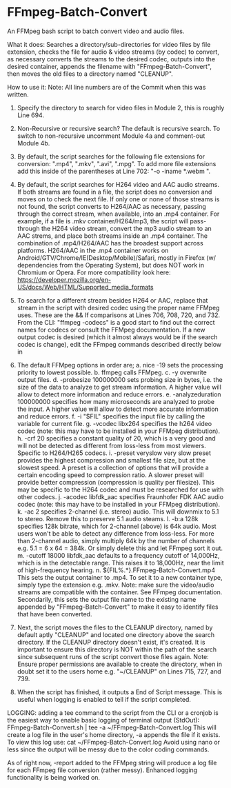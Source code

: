 # FFmpeg-Batch-Convert
An FFMpeg bash script to batch convert video and audio files.

What it does:
Searches a directory/sub-directories for video files by file extension, checks the file for  audio & video streams (by codec) to convert, as necessary converts the streams to the desired codec, outputs into the desired container, appends the filename with "FFmpeg-Batch-Convert", then moves the old files to a directory named "CLEANUP".

How to use it:
Note:  All line numbers are of the Commit when this was written.

1. Specify the directory to search for video files in Module 2, this is roughly Line 694.

2. Non-Recursive or recursive search?  The default is recursive search.  To switch to non-recursive uncomment Module 4a and comment-out Module 4b.

3. By default, the script searches for the following file extensions for conversion: ".mp4", ".mkv", ".avi", ".mpg".  To add more file extensions add this inside of the parentheses at Line 702:  "-o -iname \*.webm ".

4. By default, the script searches for H264 video and AAC audio streams.  If both streams are found in a file, the script does no conversion and moves on to check the next file.  If only one or none of those streams is not found, the script converts to H264/AAC as necessary, passing through the correct stream, when available, into an .mp4 container.  For example, if a file is .mkv container/H264/mp3, the script will pass-through the H264 video stream, convert the mp3 audio stream to an AAC strems, and place both streams inside an .mp4 container.  The combination of .mp4/H264/AAC has the broadest support across platforms.  H264/AAC in the .mp4 container works on Android/GTV/Chrome/IE(Desktop/Mobile)/Safari, mostly in Firefox (w/ dependencies from the Operating System), but does NOT work in Chromium or Opera.  For more compatibility look here: https://developer.mozilla.org/en-US/docs/Web/HTML/Supported_media_formats
5. To search for a different stream besides H264 or AAC, replace that stream in the script with desired codec using the proper name FFMpeg uses.  These are the && If comparisons at Lines 706, 708, 720, and 732.  From the CLI:  "ffmpeg -codecs" is a good start to find out the correct names for codecs or consult the FFMpeg documentation.  If a new output codec is desired (which it almost always would be if the search codec is change), edit the FFmpeg commands described directly below in
6.  The default FFMpeg options in order are;
a. nice -19        sets the processing priority to lowest possible.
b. ffmpeg          calls FFMpeg.
c. -y                  overwrite output files.
d. -probesize 100000000        sets probing size in bytes, i.e. the size of the data to analyze to get stream information. A higher value will allow to detect more information and reduce errors.
e. -analyzeduration 100000000        specifies how many microseconds are analyzed to probe the input. A higher value will allow to detect more accurate information and reduce errors.
f. -i "$FIL"        specifies the input file by calling the variable for current file.
g. -vcodec libx264        specifies the h264 video codec (note:  this may have to be installed in your FFMpeg distribution).
h. -crf 20        specifies a constant quality of 20, which is a very good and will not be detected as different from loss-less from most viewers.  Specific to H264/H265 codecs.
i. -preset veryslow        very slow preset provides the highest compression and smallest file size, but at the slowest speed.  A preset is a collection of options that will provide a certain encoding speed to compression ratio. A slower preset will provide better compression (compression is quality per filesize).  This may be specific to the H264 codec and must be researched for use with other codecs.
j. -acodec libfdk_aac        specifies Fraunhofer FDK AAC audio codec  (note:  this may have to be installed in your FFMpeg distribution).
k. -ac 2        specifies 2-channel (i.e. stereo) audio.  This will downmix to 5.1 to stereo.  Remove this to preserve 5.1 audio steams.
l. -b:a 128k        specifies 128k bitrate, which for 2-channel (above) is 64k audio.  Most users won't be able to detect any difference from loss-less.  For more than 2-channel audio, simply multiply 64k by the number of channels e.g. 5.1 = 6 x 64 = 384k.  Or simply delete this and let FFmpeg sort it out.
m. -cutoff 18000        libfdk_aac defaults to a frequency cutoff of 14,000Hz, which is in the detectable range.  This raises it to 18,000Hz, near the limit of high-frequency hearing.
n. ${FIL%.*}.FFmpeg-Batch-Convert.mp4        This sets the output container to .mp4.  To set it to a new container type, simply type the extension e.g. .mkv.  Note:  make sure the video/audio streams are compatible with the container.  See FFmpeg documentation.  Secondarily, this sets the output file name to the existing name appended by "FFmpeg-Batch-Convert" to make it easy to identify files that have been converted.

7.  Next, the script moves the files to the CLEANUP directory, named by default aptly "CLEANUP" and located one directory above the search directory.  If the CLEANUP directory doesn't exist, it's created.  It is important to ensure this directory is NOT within the path of the search since subsequent runs of the script convert those files again.  Note:  Ensure proper permissions are available to create the directory, when in doubt set it to the users home e.g. "~/CLEANUP" on Lines 715, 727, and 739.
8.  When the script has finished, it outputs a End of Script message.  This is useful when logging is enabled to tell if the script completed.

LOGGING:  adding a tee command to the script from the CLI or a cronjob is the easiest way to enable basic logging of terminal output (StdOut):
FFmpeg-Batch-Convert.sh | tee -a ~/FFmpeg-Batch-Convert.log
This will create a log file in the user's home directory, -a appends the file if it exists. To view this log use:
cat ~/FFmpeg-Batch-Convert.log
Avoid using nano or less since the output will be messy due to the color coding commands.

As of right now, -report added to the FFMpeg string will produce a log file for each FFmpeg file conversion (rather messy).  Enhanced logging functionality is being worked on.
